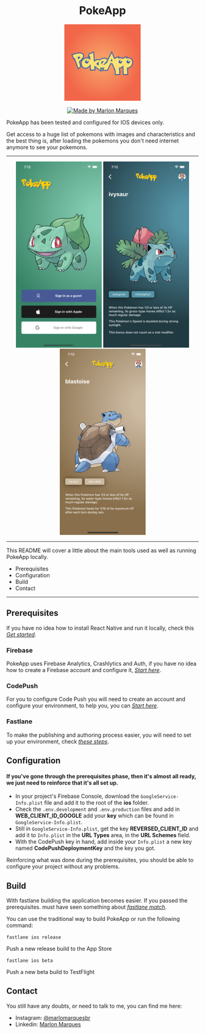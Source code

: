 <h1 align="center">
PokeApp
</h1>
<p align="center">
    <a href="https://github.com/marlonbelomarques/pokeapp">
    <img alt="pokeapp" src="./readme/images/icon.png" width="200px" />
  </a>
</p>
<p align="center">
  <a href="https://github.com/MarlonBeloMarques">
    <img alt="Made by Marlon Marques" src="https://img.shields.io/badge/made%20by-Marlon%20Marques-brightgreen">
  </a>
</p>

PokeApp has been tested and configured for IOS devices only.

Get access to a huge list of pokemons with images and characteristics and the best thing is, after loading the pokemons you don't need internet anymore to see your pokemons.

----

<p align="center">
    <img src="./readme/images/login.png" width="225" height="487" />
    <img src="./readme/images/home_ivysaur.png" width="225" height="487" />
    <img src="./readme/images/home_blastoise.png" width="225" height="487" />
</p>

----

This README will cover a little about the main tools used as well as running PokeApp locally.

* Prerequisites
* Configuration
* Build
* Contact

----
## Prerequisites

If you have no idea how to install React Native and run it locally, check this *[Get started](https://archive.reactnative.dev/docs/getting-started)*.

### Firebase

PokeApp uses Firebase Analytics, Crashlytics and Auth, if you have no idea how to create a Firebase account and configure it, *[Start here](https://rnfirebase.io/)*.

### CodePush

For you to configure Code Push you will need to create an account and configure your environment, to help you, you can *[Start here](https://docs.microsoft.com/en-us/appcenter/distribution/codepush/)*.

### Fastlane

To make the publishing and authoring process easier, you will need to set up your environment, check *[these steps](https://www.cloudbees.com/blog/react-native-developer-series-ios-and-android-fastlane-setup-and-certificates)*.

## Configuration
#### If you've gone through the prerequisites phase, then it's almost all ready, we just need to reinforce that it's all set up.

- In your project's Firebase Console, download the `GoogleService-Info.plist` file and add it to the root of the **ios** folder.
- Check the `.env.development` and `.env.production` files and add in **WEB_CLIENT_ID_GOOGLE** add your **key** which can be found in `GoogleService-Info.plist`.
- Still in `GoogleService-Info.plist`, get the key **REVERSED_CLIENT_ID** and add it to `Info.plist` in the **URL Types** area, in the **URL Schemes** field.
- With the CodePush key in hand, add inside your `Info.plist` a new key named **CodePushDeploymentKey** and the key you got.

Reinforcing what was done during the prerequisites, you should be able to configure your project without any problems.
## Build

With fastlane building the application becomes easier. If you passed the prerequisites. must have seen something about *[fastlane match](https://docs.fastlane.tools/actions/match/)*.

You can use the traditional way to build PokeApp or run the following command:
````
fastlane ios release
````
Push a new release build to the App Store

````
fastlane ios beta
````
Push a new beta build to TestFlight

## Contact

You still have any doubts, or need to talk to me, you can find me here:

- Instagram: [@marlomarquesbr](https://www.instagram.com/marlonmarqsbr/)
- Linkedin: [Marlon Marques](https://www.linkedin.com/in/marlon-marques-0b509813b/)
